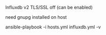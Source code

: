 Influxdb v2 TLS/SSL off (can be enabled)

need gnupg installed on host

ansible-playbook -i hosts.yml influxdb.yml -v

